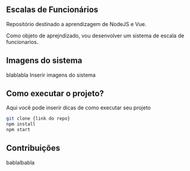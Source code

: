 ## Escalas de Funcionários
Repositório destinado a aprendizagem de NodeJS e Vue.

Como objeto de aprejndizado, vou desenvolver um sistema de escala de funcionarios.

## Imagens do sistema
blablabla Inserir imagens do sistema

## Como executar o projeto?
Aqui você pode inserir dicas de como executar seu projeto

```bash
git clone {link do repo}
npm install 
npm start
```

## Contribuições
bablalbabla